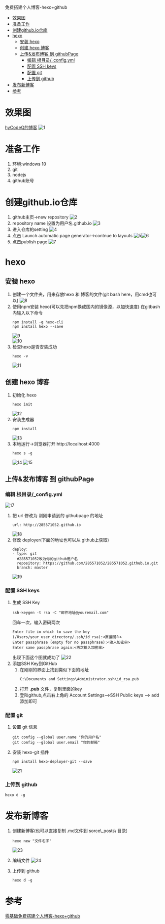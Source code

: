 免费搭建个人博客-hexo+github
<!--toc-->

- [效果图](#效果图)
- [准备工作](#准备工作)
- [创建github.io仓库](#创建githubio仓库)
- [hexo](#hexo)
	- [安装 hexo](#安装-hexo)
	- [创建 hexo 博客](#创建-hexo-博客)
	- [上传&发布博客 到 githubPage](#上传发布博客-到-githubpage)
		- [编辑 根目录/\_config.yml](#编辑-根目录_configyml)
		- [配置 SSH keys](#配置-ssh-keys)
		- [配置 git](#配置-git)
		- [上传到 github](#上传到-github)
- [发布新博客](#发布新博客)
- [参考](#参考)

<!-- tocstop -->

# 效果图
[hyCodeQ的博客](https://285571052.github.io/index.html)
![1]

# 准备工作
1. 环境:windows 10
2. git
3. nodejs
4. github账号

# 创建github.io仓库
1. github主页->new repository
		![2]
2. repository name 设置为用户名.github.io
    ![3]
3. 进入仓库的setting
    ![4]
4. 点击 Launch automatic page generator->contnue to layouts
    ![5]![6]
5. 点击publish page
    ![7]

# hexo
## 安装 hexo
1. 创建一个文件夹，用来存放hexo 和 博客的文件(git bash here，用cmd也可以)
    ![8]
2. 使用npm安装 hexo(可以先把npm换成国内的镜像源，以加快速度)
    在gitbash 内输入以下命令
    ```
    npm install -g hexo-cli
    npm install hexo --save
    ```
    ![9]  
    ![10]
3. 检查hexo是否安装成功
    ```
    hexo -v
    ```
    ![11]
## 创建 hexo 博客
1. 初始化 hexo
    ```
    hexo init
    ```
    ![12]
2. 安装生成器
    ```
    npm install
    ```
    ![13]
3. 本地运行->浏览器打开 http://localhost:4000
    ```
    hexo s -g
    ```
    ![14]
    ![15]
## 上传&发布博客 到 githubPage
### 编辑 根目录/\_config.yml
![17]
1. 把 url 修改为 刚刚申请到的 githubpage 的地址
    ```
    url: http://285571052.github.io
    ```        
    ![18]
2. 修改 deployer(下面的地址也可以从 github上获取)
    ```
    deploy:
    - type: git
      #285571052改为你的github用户名
      repository: https://github.com/285571052/285571052.github.io.git
      branch: master
    ```
    ![19]
### 配置 SSH keys
1. 生成 SSH Key
    ```
    ssh-keygen -t rsa -C "邮件地址@youremail.com"
    ```
    回车一次，输入密码两次    
    ```
    Enter file in which to save the key (/Users/your_user_directory/.ssh/id_rsa):<直接回车>
    Enter passphrase (empty for no passphrase):<输入加密串>
    Enter same passphrase again:<再次输入加密串>
    ```
    出现下面这个图就成功了
    ![22]
2. 添加SSH Key到GitHub
    1. 在刚刚的界面上找到类似下面的地址
        ```
        C:\Documents and Settings\Administrator.ssh\id_rsa.pub
        ```
    2. 打开 **.pub** 文件，复制里面的key
    3. 登陆github,点击右上角的 Account Settings—->SSH Public keys —-> add添加即可
### 配置 git
1. 设置 git 信息
    ```
    git config --global user.name "你的用户名"
    git config --global user.email "你的邮箱"
    ```

2. 安装 hexo-git 插件
    ```
    npm install hexo-deployer-git --save
    ```
    ![21]
### 上传到 github
```
hexo d -g
```

# 发布新博客
1. 创建新博客(也可以直接复制 .md文件到 sorce\\\_posts\\ 目录)
    ```
    hexo new "文件名字"
    ```
    ![23]

2. 编辑文件
    ![24]

3. 上传到 github
    ```
    hexo d -g
    ```

# 参考
[零基础免费搭建个人博客-hexo+github](http:/hifor.net/2015/07/01/%E9%9B%B6%E5%9F%BA%E7%A1%80%E5%85%8D%E8%B4%B9%E6%90%AD%E5%BB%BA%E4%B8%AA%E4%BA%BA%E5%8D%9A%E5%AE%A2-hexo-github/)

[1]:assets/免费搭建个人博客-hexo+github-5bbde.png
[2]:assets/免费搭建个人博客-hexo+github-97ff1.png
[3]:assets/免费搭建个人博客-hexo+github-0d11e.png
[4]:assets/免费搭建个人博客-hexo+github-b62ca.png
[5]:assets/免费搭建个人博客-hexo+github-7b38e.png
[6]:assets/免费搭建个人博客-hexo+github-92fbe.png
[7]:assets/免费搭建个人博客-hexo+github-d7af8.png
[8]:assets/免费搭建个人博客-hexo+github-fdc89.png
[9]:assets/免费搭建个人博客-hexo+github-9ba79.png
[10]:assets/免费搭建个人博客-hexo+github-8ef4c.png
[11]:assets/免费搭建个人博客-hexo+github-e13e2.png
[12]:assets/免费搭建个人博客-hexo+github-4b13c.png
[13]:assets/免费搭建个人博客-hexo+github-8027e.png
[14]:assets/免费搭建个人博客-hexo+github-9ba3d.png
[15]:assets/免费搭建个人博客-hexo+github-281b4.png
[16]:assets/免费搭建个人博客-hexo+github-281b4.png
[17]:assets/免费搭建个人博客-hexo+github-db736.png
[18]:assets/免费搭建个人博客-hexo+github-bc2c5.png
[19]:assets/免费搭建个人博客-hexo+github-48184.png
[20]:assets/免费搭建个人博客-hexo+github-07ffe.png
[21]:assets/免费搭建个人博客-hexo+github-61f37.png
[22]:assets/免费搭建个人博客-hexo+github-3ad5f.png
[23]:assets/免费搭建个人博客-hexo+github-e5e56.png
[24]:assets/免费搭建个人博客-hexo+github-a349f.png
